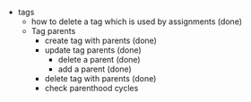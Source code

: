 * tags
  * how to delete a tag which is used by assignments (done)
  * Tag parents
    * create tag with parents (done)
    * update tag parents (done)
      * delete a parent (done)
      * add a parent (done)
    * delete tag with parents (done)
    * check parenthood cycles
